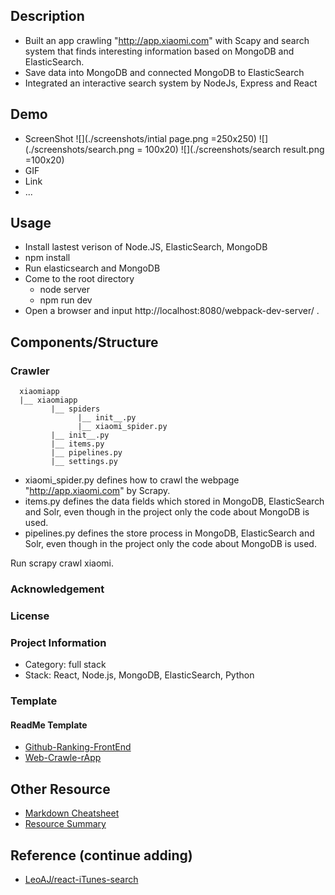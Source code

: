 

## Description
  - Built an app crawling "http://app.xiaomi.com" with Scapy and search system that finds interesting information based on MongoDB and ElasticSearch. 
  - Save data into MongoDB and connected MongoDB to ElasticSearch 
  - Integrated an interactive search system by NodeJs, Express and React 

## Demo
  - ScreenShot
    ![](./screenshots/intial page.png =250x250)
    ![](./screenshots/search.png = 100x20)
    ![](./screenshots/search result.png =100x20)
  - GIF
  - Link
  - ...

## Usage
- Install lastest verison of Node.JS, ElasticSearch, MongoDB  
- npm install  
- Run elasticsearch and MongoDB
- Come to the root directory
  - node server
  - npm run dev
- Open a browser and input http://localhost:8080/webpack-dev-server/ .

## Components/Structure

### Crawler

```
  xiaomiapp
  |__ xiaomiapp
         |__ spiders
               |__ init__.py
               |__ xiaomi_spider.py
         |__ init__.py
         |__ items.py
         |__ pipelines.py
         |__ settings.py
```

  - xiaomi_spider.py defines how to crawl the webpage "http://app.xiaomi.com" by Scrapy.  
  - items.py defines the data fields which stored in MongoDB, ElasticSearch and Solr, even though in the project only the code    about MongoDB is used.  
  - pipelines.py defines the store process in MongoDB, ElasticSearch and Solr, even though in the project only the code about     MongoDB is used.  

  Run scrapy crawl xiaomi.


### Acknowledgement
### License
### Project Information
  - Category: full stack
  - Stack: React, Node.js, MongoDB, ElasticSearch, Python

### Template
#### ReadMe Template
- [Github-Ranking-FrontEnd](https://github.com/hackjustu/Github-Ranking-FrontEnd)
- [Web-Crawle-rApp](https://github.com/nirvanastar/webcrawlerapp)

## Other Resource
- [Markdown Cheatsheet](https://github.com/adam-p/markdown-here/wiki/Markdown-Cheatsheet#headers)
- [Resource Summary](./Resource.md)

## Reference (continue adding)
- [LeoAJ/react-iTunes-search](https://github.com/LeoAJ/react-iTunes-search)
